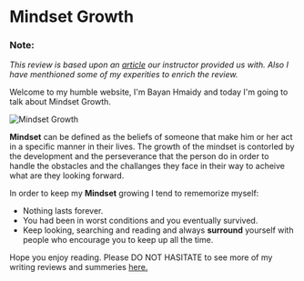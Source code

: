 # Mindset Growth 

### Note: 
*This review is based upon an [article](https://www.atlassian.com/blog/inside-atlassian/growth-mindset) our instructor provided us with. Also I have menthioned some of my experities to enrich the review.*

Welcome to my humble website, I'm Bayan Hmaidy and today I'm going to talk about Mindset Growth.
 
![Mindset Growth](https://aventislearning.com/wp-content/uploads/2020/03/FixedGrowthMindset_P1-1600x700.jpg)

**Mindset** can be defined as the beliefs of someone that make him or her act in a specific manner in their lives. The growth of the mindset is contorled by the development and the perseverance that the person do in order to handle the obstacles and the challanges they face in their way to acheive what are they looking forward. 

In order to keep my **Mindset** growing I tend to rememorize myself:
* Nothing lasts forever.
* You had been in worst conditions and you eventually survived.
* Keep looking, searching and reading and always **surround** yourself with people who encourage you to keep up all the time.

Hope you enjoy reading. Please DO NOT HASITATE to see more of my writing reviews and summeries [here.](https://github.com/bayan-hmaidy98)

